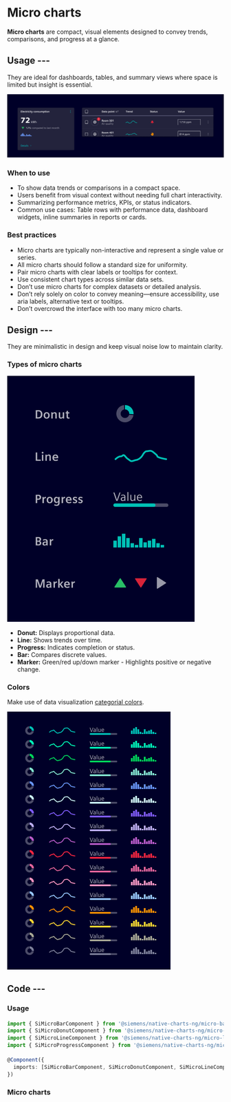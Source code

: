 # Micro charts

**Micro charts** are compact, visual elements designed to convey trends, comparisons, and progress at a glance.

## Usage ---

They are ideal for dashboards, tables, and summary views where space is limited but insight is essential.

![Micro charts usage](images/micro-chart-usage.png)

### When to use

- To show data trends or comparisons in a compact space.
- Users benefit from visual context without needing full chart interactivity.
- Summarizing performance metrics, KPIs, or status indicators.
- Common use cases: Table rows with performance data, dashboard widgets, inline summaries in reports or cards.

### Best practices

- Micro charts are typically non-interactive and represent a single value or series.
- All micro charts should follow a standard size for uniformity.
- Pair micro charts with clear labels or tooltips for context.
- Use consistent chart types across similar data sets.
- Don’t use micro charts for complex datasets or detailed analysis.
- Don’t rely solely on color to convey meaning—ensure accessibility, use aria labels, alternative text or tooltips.
- Don’t overcrowd the interface with too many micro charts.

## Design ---

They are minimalistic in design and keep visual noise low to maintain clarity.

### Types of micro charts

![Micro charts](images/micro-charts.png)

- **Donut:** Displays proportional data.
- **Line:** Shows trends over time.
- **Progress:** Indicates completion or status.
- **Bar:** Compares discrete values.
- **Marker:** Green/red up/down marker - Highlights positive or negative change.

### Colors

Make use of data visualization [categorial colors](../../fundamentals/colors/data-visualization-colors.md/#categorical-colors).

![Micro charts colors](images/micro-chart-colors.png)

## Code ---

### Usage

```ts
import { SiMicroBarComponent } from '@siemens/native-charts-ng/micro-bar';
import { SiMicroDonutComponent } from '@siemens/native-charts-ng/micro-donut';
import { SiMicroLineComponent } from '@siemens/native-charts-ng/micro-line';
import { SiMicroProgressComponent } from '@siemens/native-charts-ng/micro-progress';

@Component({
  imports: [SiMicroBarComponent, SiMicroDonutComponent, SiMicroLineComponent, SiMicroProgressComponent, ...]
})
```

### Micro charts

<si-docs-component example="si-ncharts/si-micro-charts" height="400"></si-docs-component>

<si-docs-api component="SiMicroBarComponent" package="@siemens/native-charts-ng" hideImplicitlyPublic="true"></si-docs-api>

<si-docs-api component="SiMicroDonutComponent" package="@siemens/native-charts-ng" hideImplicitlyPublic="true"></si-docs-api>

<si-docs-api component="SiMicroLineComponent" package="@siemens/native-charts-ng" hideImplicitlyPublic="true"></si-docs-api>

<si-docs-api component="SiMicroProgressComponent" package="@siemens/native-charts-ng" hideImplicitlyPublic="true"></si-docs-api>

<si-docs-types></si-docs-types>
